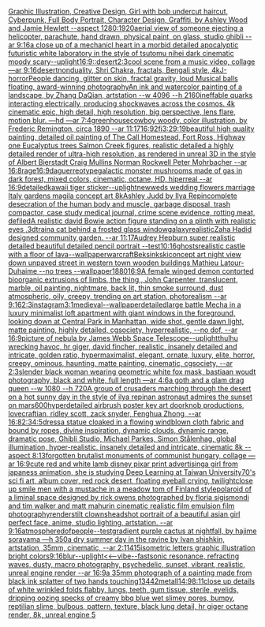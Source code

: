 [Graphic Illustration, Creative Design, Girl with bob undercut haircut, Cyberpunk, Full Body Portrait, Character Design, Graffiti, by Ashley Wood and Jamie Hewlett --aspect 1280:1920](https://www.ebank.nz/aiartgenerator?category=Graphic%2520Illustration%2C%2520Creative%2520Design%2C%2520Girl%2520with%2520bob%2520undercut%2520haircut%2C%2520Cyberpunk%2C%2520Full%2520Body%2520Portrait%2C%2520Character%2520Design%2C%2520Graffiti%2C%2520by%2520Ashley%2520Wood%2520and%2520Jamie%2520Hewlett%2520--aspect%25201280%3A1920)[aerial view of someone ejecting a helicopter, parachute, hand drawn, physical paint, on glass, studio ghibli --ar 9:16](https://www.ebank.nz/aiartgenerator?category=aerial%2520view%2520of%2520someone%2520ejecting%2520a%2520helicopter%2C%2520parachute%2C%2520hand%2520drawn%2C%2520physical%2520paint%2C%2520on%2520glass%2C%2520studio%2520ghibli%2520--ar%25209%3A16)[a close up of a mechanicl heart in a morbid detailed apocalyptic futuristic white laboratory in the style of tsutomu nihei dark cinematic moody scary](https://www.ebank.nz/aiartgenerator?category=a%2520close%2520up%2520of%2520a%2520mechanicl%2520heart%2520in%2520a%2520morbid%2520detailed%2520apocalyptic%2520futuristic%2520white%2520laboratory%2520in%2520the%2520style%2520of%2520tsutomu%2520nihei%2520dark%2520cinematic%2520moody%2520scary)[--uplight](https://www.ebank.nz/aiartgenerator?category=--uplight)[16:9](https://www.ebank.nz/aiartgenerator?category=16%3A9)[::](https://www.ebank.nz/aiartgenerator?category=%3A%3A)[desert](https://www.ebank.nz/aiartgenerator?category=desert)[2:3](https://www.ebank.nz/aiartgenerator?category=2%3A3)[cool scene from a music video, collage —ar 9:16](https://www.ebank.nz/aiartgenerator?category=cool%2520scene%2520from%2520a%2520music%2520video%2C%2520collage%2520%E2%80%94ar%25209%3A16)[desert](https://www.ebank.nz/aiartgenerator?category=desert)[nonduality, Shri Chakra, fractals, Bengali style, 4k](https://www.ebank.nz/aiartgenerator?category=nonduality%2C%2520Shri%2520Chakra%2C%2520fractals%2C%2520Bengali%2520style%2C%25204k)[J-horror](https://www.ebank.nz/aiartgenerator?category=J-horror)[People dancing, glitter on skin, fractal gravity, loud Musical balls floating, award-winning photography](https://www.ebank.nz/aiartgenerator?category=People%2520dancing%2C%2520glitter%2520on%2520skin%2C%2520fractal%2520gravity%2C%2520loud%2520Musical%2520balls%2520floating%2C%2520award-winning%2520photography)[An ink and watercolor painting of  a landscape, by Zhang DaQian, artstation --w 4096 --h 2160](https://www.ebank.nz/aiartgenerator?category=An%2520ink%2520and%2520watercolor%2520painting%2520of%2520%2520a%2520landscape%2C%2520by%2520Zhang%2520DaQian%2C%2520artstation%2520--w%25204096%2520--h%25202160)[ineffable quarks interacting electrically, producing shockwaves across the cosmos. 4k cinematic epic, high detail, high resolution, big perspective, lens flare, motion blur. —hd —ar 7:4](https://www.ebank.nz/aiartgenerator?category=ineffable%2520quarks%2520interacting%2520electrically%2C%2520producing%2520shockwaves%2520across%2520the%2520cosmos.%25204k%2520cinematic%2520epic%2C%2520high%2520detail%2C%2520high%2520resolution%2C%2520big%2520perspective%2C%2520lens%2520flare%2C%2520motion%2520blur.%2520%E2%80%94hd%2520%E2%80%94ar%25207%3A4)[greenhouse](https://www.ebank.nz/aiartgenerator?category=greenhouse)[cowboy woody, color illustration, by Frederic Remington, circa 1890 --ar 11:17](https://www.ebank.nz/aiartgenerator?category=cowboy%2520woody%2C%2520color%2520illustration%2C%2520by%2520Frederic%2520Remington%2C%2520circa%25201890%2520--ar%252011%3A17)[16:9](https://www.ebank.nz/aiartgenerator?category=16%3A9)[2](https://www.ebank.nz/aiartgenerator?category=2)[fi](https://www.ebank.nz/aiartgenerator?category=fi)[3:2](https://www.ebank.nz/aiartgenerator?category=3%3A2)[9:19](https://www.ebank.nz/aiartgenerator?category=9%3A19)[beautiful high quality painting, detailed oil painting of The Call Homestead, Fort Ross, Highway one Eucalyptus trees  Salmon Creek figures, realistic detailed a highly detailed render of ultra-high resolution, as rendered in unreal 3D in the style of Albert Bierstadt Craig Mullins Norman Rockwell Peter Mohrbacher  --ar 16:8](https://www.ebank.nz/aiartgenerator?category=beautiful%2520high%2520quality%2520painting%2C%2520detailed%2520oil%2520painting%2520of%2520The%2520Call%2520Homestead%2C%2520Fort%2520Ross%2C%2520Highway%2520one%2520Eucalyptus%2520trees%2520%2520Salmon%2520Creek%2520figures%2C%2520realistic%2520detailed%2520a%2520highly%2520detailed%2520render%2520of%2520ultra-high%2520resolution%2C%2520as%2520rendered%2520in%2520unreal%25203D%2520in%2520the%2520style%2520of%2520Albert%2520Bierstadt%2520Craig%2520Mullins%2520Norman%2520Rockwell%2520Peter%2520Mohrbacher%2520%2520--ar%252016%3A8)[rage](https://www.ebank.nz/aiartgenerator?category=rage)[16:9](https://www.ebank.nz/aiartgenerator?category=16%3A9)[daguerreotype](https://www.ebank.nz/aiartgenerator?category=daguerreotype)[galactic monster mushrooms made of gas in dark forest, mixed colors, cinematic, octane, HD, hiperreal --ar 16:9](https://www.ebank.nz/aiartgenerator?category=galactic%2520monster%2520mushrooms%2520made%2520of%2520gas%2520in%2520dark%2520forest%2C%2520mixed%2520colors%2C%2520cinematic%2C%2520octane%2C%2520HD%2C%2520hiperreal%2520--ar%252016%3A9)[detailed](https://www.ebank.nz/aiartgenerator?category=detailed)[kawaii tiger sticker](https://www.ebank.nz/aiartgenerator?category=kawaii%2520tiger%2520sticker)[--uplight](https://www.ebank.nz/aiartgenerator?category=--uplight)[newweds wedding flowers marriage Italy gardens magila concept art 8k](https://www.ebank.nz/aiartgenerator?category=newweds%2520wedding%2520flowers%2520marriage%2520Italy%2520gardens%2520magila%2520concept%2520art%25208k)[Ashley Judd by Ilya Repin](https://www.ebank.nz/aiartgenerator?category=Ashley%2520Judd%2520by%2520Ilya%2520Repin)[complete desecration of the human body and muscle, garbage disposal, trash compactor, case study medical journal, crime scene evidence, rotting meat, defiled](https://www.ebank.nz/aiartgenerator?category=complete%2520desecration%2520of%2520the%2520human%2520body%2520and%2520muscle%2C%2520garbage%2520disposal%2C%2520trash%2520compactor%2C%2520case%2520study%2520medical%2520journal%2C%2520crime%2520scene%2520evidence%2C%2520rotting%2520meat%2C%2520defiled)[A realistic david Bowie action figure standing on a  plinth with realistic eyes ,3d](https://www.ebank.nz/aiartgenerator?category=A%2520realistic%2520david%2520Bowie%2520action%2520figure%2520standing%2520on%2520a%2520%2520plinth%2520with%2520realistic%2520eyes%2520%2C3d)[train](https://www.ebank.nz/aiartgenerator?category=train)[a cat behind a frosted glass window](https://www.ebank.nz/aiartgenerator?category=a%2520cat%2520behind%2520a%2520frosted%2520glass%2520window)[galaxy](https://www.ebank.nz/aiartgenerator?category=galaxy)[realistic](https://www.ebank.nz/aiartgenerator?category=realistic)[Zaha Hadid designed community garden. --ar 11:17](https://www.ebank.nz/aiartgenerator?category=Zaha%2520Hadid%2520designed%2520community%2520garden.%2520--ar%252011%3A17)[Audrey Hepburn super realistic detailed beautiful detailed pencil portrait --test](https://www.ebank.nz/aiartgenerator?category=Audrey%2520Hepburn%2520super%2520realistic%2520detailed%2520beautiful%2520detailed%2520pencil%2520portrait%2520--test)[10:16](https://www.ebank.nz/aiartgenerator?category=10%3A16)[ghosts](https://www.ebank.nz/aiartgenerator?category=ghosts)[realistic castle with a floor of lava](https://www.ebank.nz/aiartgenerator?category=realistic%2520castle%2520with%2520a%2520floor%2520of%2520lava)[--wallpaper](https://www.ebank.nz/aiartgenerator?category=--wallpaper)[warcraft](https://www.ebank.nz/aiartgenerator?category=warcraft)[Beksinkski](https://www.ebank.nz/aiartgenerator?category=Beksinkski)[concept art night view down unpaved street in western town wooden buildings Mathieu Latour-Duhaime --no trees --wallpaper](https://www.ebank.nz/aiartgenerator?category=concept%2520art%2520night%2520view%2520down%2520unpaved%2520street%2520in%2520western%2520town%2520wooden%2520buildings%2520Mathieu%2520Latour-Duhaime%2520--no%2520trees%2520--wallpaper)[1880](https://www.ebank.nz/aiartgenerator?category=1880)[16:9](https://www.ebank.nz/aiartgenerator?category=16%3A9)[A female winged demon contorted bioorganic extrusions of limbs, the thing,, John Carpenter, translucent, marble, oil painting, nightmare, back lit, thin smoke surround, dust atmospheric, oily, creepy, trending on art station,  photorealism --ar 9:16](https://www.ebank.nz/aiartgenerator?category=A%2520female%2520winged%2520demon%2520contorted%2520bioorganic%2520extrusions%2520of%2520limbs%2C%2520the%2520thing%2C%2C%2520John%2520Carpenter%2C%2520translucent%2C%2520marble%2C%2520oil%2520painting%2C%2520nightmare%2C%2520back%2520lit%2C%2520thin%2520smoke%2520surround%2C%2520dust%2520atmospheric%2C%2520oily%2C%2520creepy%2C%2520trending%2520on%2520art%2520station%2C%2520%2520photorealism%2520--ar%25209%3A16)[2:3](https://www.ebank.nz/aiartgenerator?category=2%3A3)[instagram](https://www.ebank.nz/aiartgenerator?category=instagram)[3:1](https://www.ebank.nz/aiartgenerator?category=3%3A1)[medieval](https://www.ebank.nz/aiartgenerator?category=medieval)[--wallpaper](https://www.ebank.nz/aiartgenerator?category=--wallpaper)[detailed](https://www.ebank.nz/aiartgenerator?category=detailed)[large battle Mecha in a luxury minimalist loft apartment with giant windows in the foreground, looking down at Central Park in Manhattan, wide shot, gentle dawn light, matte painting, highly detailed, cgsociety, hyperrealistic, --no dof, --ar 16:9](https://www.ebank.nz/aiartgenerator?category=large%2520battle%2520Mecha%2520in%2520a%2520luxury%2520minimalist%2520loft%2520apartment%2520with%2520giant%2520windows%2520in%2520the%2520foreground%2C%2520looking%2520down%2520at%2520Central%2520Park%2520in%2520Manhattan%2C%2520wide%2520shot%2C%2520gentle%2520dawn%2520light%2C%2520matte%2520painting%2C%2520highly%2520detailed%2C%2520cgsociety%2C%2520hyperrealistic%2C%2520--no%2520dof%2C%2520--ar%252016%3A9)[picture of nebula by James Webb Space Telescope](https://www.ebank.nz/aiartgenerator?category=picture%2520of%2520nebula%2520by%2520James%2520Webb%2520Space%2520Telescope)[--uplight](https://www.ebank.nz/aiartgenerator?category=--uplight)[thulhu wrecking havoc, hr giger, david fincher, realistic, insanely detailed and intricate, golden ratio, hypermaximalist, elegant, ornate, luxury, elite, horror, creepy, ominous, haunting, matte painting, cinematic, cgsociety, --ar 2:3](https://www.ebank.nz/aiartgenerator?category=thulhu%2520wrecking%2520havoc%2C%2520hr%2520giger%2C%2520david%2520fincher%2C%2520realistic%2C%2520insanely%2520detailed%2520and%2520intricate%2C%2520golden%2520ratio%2C%2520hypermaximalist%2C%2520elegant%2C%2520ornate%2C%2520luxury%2C%2520elite%2C%2520horror%2C%2520creepy%2C%2520ominous%2C%2520haunting%2C%2520matte%2520painting%2C%2520cinematic%2C%2520cgsociety%2C%2520--ar%25202%3A3)[slender black woman wearing geometric white fox mask, bastiaan woudt photography, black and white, full length —ar 4:6](https://www.ebank.nz/aiartgenerator?category=slender%2520black%2520woman%2520wearing%2520geometric%2520white%2520fox%2520mask%2C%2520bastiaan%2520woudt%2520photography%2C%2520black%2520and%2520white%2C%2520full%2520length%2520%E2%80%94ar%25204%3A6)[a goth and a glam drag queen --w 1080 --h 720](https://www.ebank.nz/aiartgenerator?category=a%2520goth%2520and%2520a%2520glam%2520drag%2520queen%2520--w%25201080%2520--h%2520720)[A group of crusaders marching through the desert on a hot sunny day in the style of ilya repin](https://www.ebank.nz/aiartgenerator?category=A%2520group%2520of%2520crusaders%2520marching%2520through%2520the%2520desert%2520on%2520a%2520hot%2520sunny%2520day%2520in%2520the%2520style%2520of%2520ilya%2520repin)[an astronaut admires the sunset on mars](https://www.ebank.nz/aiartgenerator?category=an%2520astronaut%2520admires%2520the%2520sunset%2520on%2520mars)[600](https://www.ebank.nz/aiartgenerator?category=600)[hyperdetailed airbrush poster key art doorknob productions, lovecraftian, ridley scott, zack snyder, Fenghua Zhong, --ar 16:8](https://www.ebank.nz/aiartgenerator?category=hyperdetailed%2520airbrush%2520poster%2520key%2520art%2520doorknob%2520productions%2C%2520lovecraftian%2C%2520ridley%2520scott%2C%2520zack%2520snyder%2C%2520Fenghua%2520Zhong%2C%2520--ar%252016%3A8)[2:3](https://www.ebank.nz/aiartgenerator?category=2%3A3)[4:5](https://www.ebank.nz/aiartgenerator?category=4%3A5)[dress](https://www.ebank.nz/aiartgenerator?category=dress)[a statue cloaked in a flowing windblown cloth fabric and bound by ropes, divine inspiration, dynamic clouds, dynamic range, dramatic pose, Ghibli Studio, Michael Parkes, Simon Stålenhag, global illumination, hyper-realistic, insanely detailed and intricate, cinematic 8k --aspect 8:13](https://www.ebank.nz/aiartgenerator?category=a%2520statue%2520cloaked%2520in%2520a%2520flowing%2520windblown%2520cloth%2520fabric%2520and%2520bound%2520by%2520ropes%2C%2520divine%2520inspiration%2C%2520dynamic%2520clouds%2C%2520dynamic%2520range%2C%2520dramatic%2520pose%2C%2520Ghibli%2520Studio%2C%2520Michael%2520Parkes%2C%2520Simon%2520St%C3%A5lenhag%2C%2520global%2520illumination%2C%2520hyper-realistic%2C%2520insanely%2520detailed%2520and%2520intricate%2C%2520cinematic%25208k%2520--aspect%25208%3A13)[forgotten brutalist monuments of communist hungary, collage —ar 16:9](https://www.ebank.nz/aiartgenerator?category=forgotten%2520brutalist%2520monuments%2520of%2520communist%2520hungary%2C%2520collage%2520%E2%80%94ar%252016%3A9)[cute red and white lamb disney pixar print advertising](https://www.ebank.nz/aiartgenerator?category=cute%2520red%2520and%2520white%2520lamb%2520disney%2520pixar%2520print%2520advertising)[a girl from japaness animation, she is studying Deep Learning at Taiwan University](https://www.ebank.nz/aiartgenerator?category=a%2520girl%2520from%2520japaness%2520animation%2C%2520she%2520is%2520studying%2520Deep%2520Learning%2520at%2520Taiwan%2520University)[70's sci fi art, album cover, red rock desert, floating eyeball crying, twilight](https://www.ebank.nz/aiartgenerator?category=70%27s%2520sci%2520fi%2520art%2C%2520album%2520cover%2C%2520red%2520rock%2520desert%2C%2520floating%2520eyeball%2520crying%2C%2520twilight)[close up smile men with a mustache in a meadow tom of Finland style](https://www.ebank.nz/aiartgenerator?category=close%2520up%2520smile%2520men%2520with%2520a%2520mustache%2520in%2520a%2520meadow%2520tom%2520of%2520Finland%2520style)[polaroid of a liminal space designed by rick owens photographed by floria sigismondi and tim walker  and matt mahurin cinematic realistic film emulsion film photography](https://www.ebank.nz/aiartgenerator?category=polaroid%2520of%2520a%2520liminal%2520space%2520designed%2520by%2520rick%2520owens%2520photographed%2520by%2520floria%2520sigismondi%2520and%2520tim%2520walker%2520%2520and%2520matt%2520mahurin%2520cinematic%2520realistic%2520film%2520emulsion%2520film%2520photography)[render](https://www.ebank.nz/aiartgenerator?category=render)[stilt clowns](https://www.ebank.nz/aiartgenerator?category=stilt%2520clowns)[](https://www.ebank.nz/aiartgenerator?category=)[headshot portrait of a beautiful asian girl perfect face, anime, studio lighting, artstation. --ar 9:16](https://www.ebank.nz/aiartgenerator?category=headshot%2520portrait%2520of%2520a%2520beautiful%2520asian%2520girl%2520perfect%2520face%2C%2520anime%2C%2520studio%2520lighting%2C%2520artstation.%2520--ar%25209%3A16)[atmosphere](https://www.ebank.nz/aiartgenerator?category=atmosphere)[dof](https://www.ebank.nz/aiartgenerator?category=dof)[people](https://www.ebank.nz/aiartgenerator?category=people)[--test](https://www.ebank.nz/aiartgenerator?category=--test)[gradient purple cactus at nightfall, by hajime sorayama —h 350](https://www.ebank.nz/aiartgenerator?category=gradient%2520purple%2520cactus%2520at%2520nightfall%2C%2520by%2520hajime%2520sorayama%2520%E2%80%94h%2520350)[a dry summer day in the ravine by Ivan shishkin, artstation, 35mm, cinematic, --ar 2:1](https://www.ebank.nz/aiartgenerator?category=a%2520dry%2520summer%2520day%2520in%2520the%2520ravine%2520by%2520Ivan%2520shishkin%2C%2520artstation%2C%252035mm%2C%2520cinematic%2C%2520--ar%25202%3A1)[1415](https://www.ebank.nz/aiartgenerator?category=1415)[isometric letters graphic illustration bright colors](https://www.ebank.nz/aiartgenerator?category=isometric%2520letters%2520graphic%2520illustration%2520bright%2520colors)[9:16](https://www.ebank.nz/aiartgenerator?category=9%3A16)[blur](https://www.ebank.nz/aiartgenerator?category=blur)[--uplight](https://www.ebank.nz/aiartgenerator?category=--uplight)[<<—vibe](https://www.ebank.nz/aiartgenerator?category=%3C%3C%E2%80%94vibe)[--fast](https://www.ebank.nz/aiartgenerator?category=--fast)[sonic resonance, refracting waves, dusty, macro photography, psychedelic, sunset, vibrant, realistic, unreal engine render --ar 16:9](https://www.ebank.nz/aiartgenerator?category=sonic%2520resonance%2C%2520refracting%2520waves%2C%2520dusty%2C%2520macro%2520photography%2C%2520psychedelic%2C%2520sunset%2C%2520vibrant%2C%2520realistic%2C%2520unreal%2520engine%2520render%2520--ar%252016%3A9)[a 35mm photograph of a painting made from black ink splatter of two hands touching](https://www.ebank.nz/aiartgenerator?category=a%252035mm%2520photograph%2520of%2520a%2520painting%2520made%2520from%2520black%2520ink%2520splatter%2520of%2520two%2520hands%2520touching)[13442](https://www.ebank.nz/aiartgenerator?category=13442)[metall](https://www.ebank.nz/aiartgenerator?category=metall)[14:9](https://www.ebank.nz/aiartgenerator?category=14%3A9)[8:11](https://www.ebank.nz/aiartgenerator?category=8%3A11)[close up details of white wrinkled folds flabby, lungs, teeth, gum tissue, sterile, eyelids, dripping oozing specks of creamy bbq blue wet slimey pores, bumpy, reptilian slime, bulbous, pattern, texture, black lung detail, hr giger octane render, 8k, unreal engine 5](https://www.ebank.nz/aiartgenerator?category=close%2520up%2520details%2520of%2520white%2520wrinkled%2520folds%2520flabby%2C%2520lungs%2C%2520teeth%2C%2520gum%2520tissue%2C%2520sterile%2C%2520eyelids%2C%2520dripping%2520oozing%2520specks%2520of%2520creamy%2520bbq%2520blue%2520wet%2520slimey%2520pores%2C%2520bumpy%2C%2520reptilian%2520slime%2C%2520bulbous%2C%2520pattern%2C%2520texture%2C%2520black%2520lung%2520detail%2C%2520hr%2520giger%2520octane%2520render%2C%25208k%2C%2520unreal%2520engine%25205)
